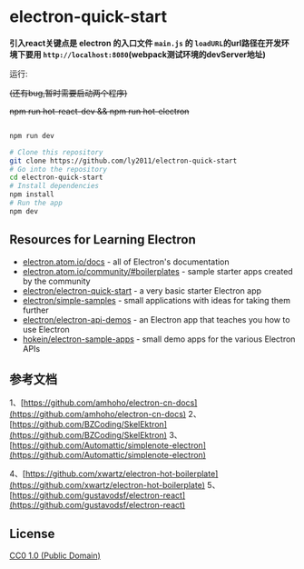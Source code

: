 # electron-quick-start

**引入react关键点是 electron 的入口文件 `main.js` 的 `loadURL`的url路径在开发环境下要用 `http://localhost:8080`(webpack测试环境的devServer地址)**

运行:

~~(还有bug,暂时需要启动两个程序)~~

~~npm run hot-react-dev && npm run hot-electron~~

```bash

npm run dev

```

```bash
# Clone this repository
git clone https://github.com/ly2011/electron-quick-start
# Go into the repository
cd electron-quick-start
# Install dependencies
npm install
# Run the app
npm dev
```

## Resources for Learning Electron

- [electron.atom.io/docs](http://electron.atom.io/docs) - all of Electron's documentation
- [electron.atom.io/community/#boilerplates](http://electron.atom.io/community/#boilerplates) - sample starter apps created by the community
- [electron/electron-quick-start](https://github.com/electron/electron-quick-start) - a very basic starter Electron app
- [electron/simple-samples](https://github.com/electron/simple-samples) - small applications with ideas for taking them further
- [electron/electron-api-demos](https://github.com/electron/electron-api-demos) - an Electron app that teaches you how to use Electron
- [hokein/electron-sample-apps](https://github.com/hokein/electron-sample-apps) - small demo apps for the various Electron APIs

## 参考文档

1、[https://github.com/amhoho/electron-cn-docs](https://github.com/amhoho/electron-cn-docs)
2、[https://github.com/BZCoding/SkelEktron](https://github.com/BZCoding/SkelEktron)
3、[https://github.com/Automattic/simplenote-electron](https://github.com/Automattic/simplenote-electron)

4、[https://github.com/xwartz/electron-hot-boilerplate](https://github.com/xwartz/electron-hot-boilerplate)
5、[https://github.com/gustavodsf/electron-react](https://github.com/gustavodsf/electron-react)

## License

[CC0 1.0 (Public Domain)](LICENSE.md)
